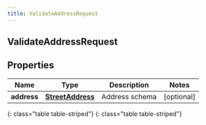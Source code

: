 ```yaml
---
title: ValidateAddressRequest
---
```

## ValidateAddressRequest


## Properties

| Name | Type | Description | Notes |
| ------------ | ------------- | ------------- | ------------- |
| **address** | [**StreetAddress**](StreetAddress.html) | Address schema |  [optional] |
{: class="table table-striped"}
{: class="table table-striped"}


